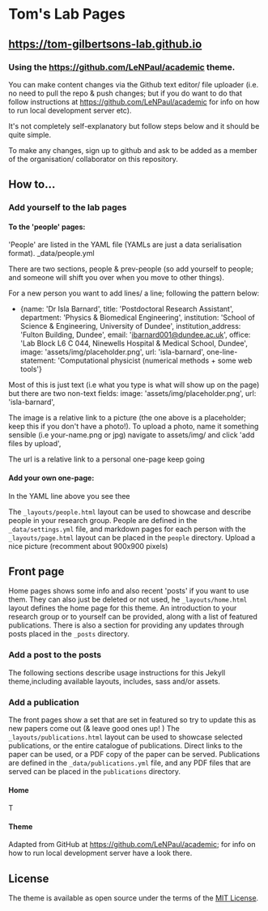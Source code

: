 # Tom's Lab Pages

## https://tom-gilbertsons-lab.github.io

### Using the https://github.com/LeNPaul/academic theme.

You can make content changes via the Github text editor/ file uploader (i.e. no need to pull the repo & push changes; but if you do want to do that follow instructions at https://github.com/LeNPaul/academic for info on how to run local development server etc). 

It's not completely self-explanatory but follow steps below and it should be quite simple. 

To make any changes, sign up to github and ask to be added as a member of the organisation/ collaborator on this repository.

## How to... 

### Add yourself to the lab pages

#### To the 'people' pages: 
'People' are listed in the YAML file (YAMLs are just a data serialisation format). 
_data/people.yml

There are two sections, people & prev-people (so add yourself to people; and someone will shift you over when you move to other things). 

For a new person you want to add lines/ a line; following the pattern below:

- {name: 'Dr Isla Barnard', title: 'Postdoctoral Research Assistant', department: 'Physics & Biomedical Engineering',
  institution: 'School of Science & Engineering, University of Dundee', institution_address: 'Fulton Building, Dundee',
  email: 'ibarnard001@dundee.ac.uk', office: 'Lab Block L6 C 044, Ninewells Hospital & Medical School, Dundee',
  image: 'assets/img/placeholder.png', url: 'isla-barnard',
  one-line-statement: 'Computational physicist (numerical methods + some web tools'}

Most of this is just text (i.e what you type is what will show up on the page) but there are two non-text fields:
image: 'assets/img/placeholder.png', url: 'isla-barnard',

The image is a relative link to a picture (the one above is a placeholder; keep this if you don't have a photo!). 
To upload a photo, name it something sensible (i.e your-name.png or jpg) navigate to assets/img/ and click 'add files by upload', 

The url is a relative link to a personal one-page keep going 

#### Add your own one-page: 
In the YAML line above you see thee



The `_layouts/people.html` layout can be used to showcase and describe people in your research group. People are defined in the `_data/settings.yml` file, and markdown pages for each person with the `_layouts/page.html` layout can be placed in the `people` directory. Upload a nice picture (recomment about 900x900 pixels)



## Front page
Home pages shows some info and also recent 'posts' if you want to use them. They can also just be deleted or not used,
he `_layouts/home.html` layout defines the home page for this theme. An introduction to your research group or to yourself can be provided, along with a list of featured publications. There is also a section for providing any updates through posts placed in the `_posts` directory.

### Add a post to the posts

The following sections describe usage instructions for this Jekyll theme,including available layouts, includes, sass and/or assets.


### Add a publication

The front pages show a set that are set in featured so try to update this as new papers come out (& leave good ones up! )
The `_layouts/publications.html` layout can be used to showcase selected publications, or the entire catalogue of publications. Direct links to the paper can be used, or a PDF copy of the paper can be served. Publications are defined in the `_data/publications.yml` file, and any PDF files that are served can be placed in the `publications` directory.


#### Home

T

#### Theme
Adapted from  GitHub at https://github.com/LeNPaul/academic; for info on how to run local development server have a look there.

## License

The theme is available as open source under the terms of the [MIT License](https://opensource.org/licenses/MIT).
